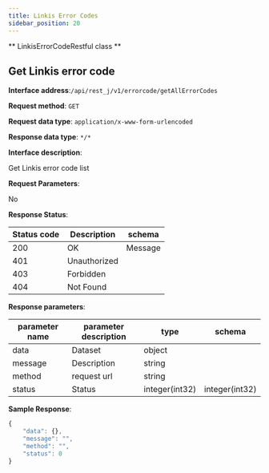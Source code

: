```yaml
---
title: Linkis Error Codes
sidebar_position: 20
---
```

** LinkisErrorCodeRestful class **



## Get Linkis error code


**Interface address**:`/api/rest_j/v1/errorcode/getAllErrorCodes`


**Request method**: `GET`


**Request data type**: `application/x-www-form-urlencoded`


**Response data type**: `*/*`


**Interface description**:<p>Get Linkis error code list</p>



**Request Parameters**:


No


**Response Status**:


| Status code | Description | schema |
| -------- | -------- | ----- |
|200|OK|Message|
|401|Unauthorized|
|403|Forbidden|
|404|Not Found|


**Response parameters**:


| parameter name | parameter description | type | schema |
| -------- | -------- | ----- |----- |
|data|Dataset|object|
|message|Description|string|
|method|request url|string|
|status|Status|integer(int32)|integer(int32)|


**Sample Response**:
````javascript
{
    "data": {},
    "message": "",
    "method": "",
    "status": 0
}
````